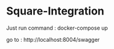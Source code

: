 # Square-Integration

Just run command :   docker-compose up

go to :              http://localhost:8004/swagger
